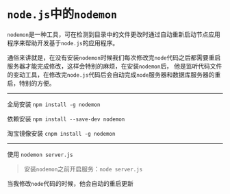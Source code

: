 # `node.js`中的`nodemon`

`nodemon`是一种工具，可在检测到目录中的文件更改时通过自动重新启动节点应用程序来帮助开发基于`node.js`的应用程序。

通俗来讲就是，在没有安装`nodemon`时候我们每次修改完`node`代码之后都需要重启服务器才能完成修改，这样会特别的麻烦，在安装`nodemon`后， 他是监听代码文件的变动工具，在修改完`node.js`代码后会自动完成`node`服务器和数据库服务器的重启，特别的方便。 

---

全局安装 `npm install -g nodemon`

依赖安装 `npm install --save-dev nodemon`

淘宝镜像安装 `cnpm install -g nodemon`

---

使用 `nodemon server.js`

> 安装`nodemon`之前开启服务：`node server.js`

当我修改`node`代码的时候，他会自动的重启更新